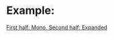 # Example:

[First half: Mono, Second half: Expanded](https://github.com/fps/stereospread.lv2/blob/master/session.wav)

